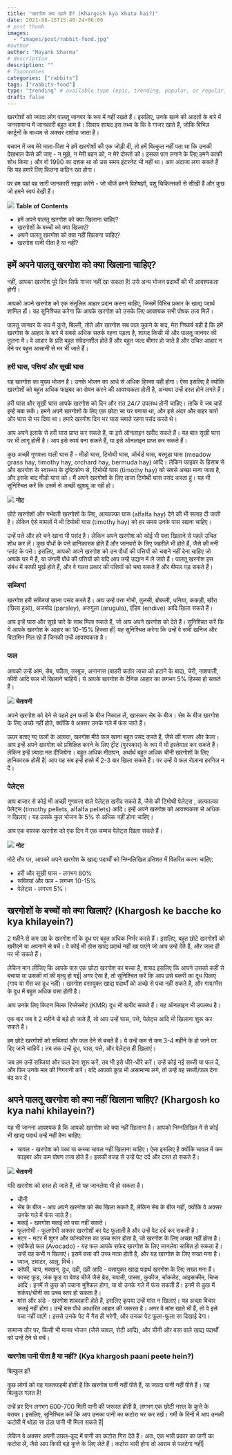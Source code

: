 ```yaml
---
title: "खरगोश क्या खाते हैं? (Khargosh kya khata hai?)"
date: 2021-08-15T15:40:24+06:00
# post thumb
images:
  - "images/post/rabbit-food.jpg"
#author
author: "Mayank Sharma"
# description
description: ""
# Taxonomies
categories: ["rabbits"]
tags: ["rabbits-food"]
type: "trending" # available type (epic, trending, popular, or regular)
draft: false
---
```


खरगोशों को ज्यादा लोग पालतू जानवर के रूप में नहीं रखते हैं। इसलिए, उनके खाने की आदतों के बारे में जनसामान्य में जानकारी बहुत कम है। सिवाय शायद इस तथ्य के कि वे गाजर खाते हैं, जोकि विभिन्न कार्टूनों के माध्यम से अक्सर दर्शाया जाता है।

बचपन में जब मेरे माता-पिता ने हमें खरगोशों की एक जोड़ी दी, तो हमें बिल्कुल नहीं पता था कि उनकी देखभाल कैसे की जाए - न मुझे, न मेरी बहन को, न मेरे दोस्तों को। इसका पता लगाने के लिए हमने काफी शोध किया। और वो 1990 का दशक था तो उस समय इंटरनेट भी नहीं था। आप अंदाजा लगा सकते हैं कि यह हमारे लिए कितना कठिन रहा होगा।

पर हम यहां वह सारी जानकारी साझा करेंगे - जो चीजें हमने विशेषज्ञों, पशु चिकित्सकों से सीखी हैं और कुछ जो हमने स्वयं देखी हैं।

<div class="toc-mak">
<img src="../../../images/pencil.png">
<b>Table of Contents</b>
<ul>
<li>हमें अपने पालतू खरगोश को क्या खिलाना चाहिए?</li>
<li>खरगोशों के बच्चों को क्या खिलाएं?</li>
<li>अपने पालतू खरगोश को क्या नहीं खिलाना चाहिए?</li>
<li>खरगोश पानी पीता है या नहीं?</li>
</ul>
</div>

## हमें अपने पालतू खरगोश को क्या खिलाना चाहिए?

नहीं, आपका खरगोश पूरे दिन सिर्फ गाजर नहीं खा सकता है! उसे अन्य भोजन प्रदार्थों की भी आवश्यकता होगी।

आपको अपने खरगोश को एक संतुलित आहार प्रदान करना चाहिए, जिसमें विभिन्न प्रकार के खाद्य पदार्थ शामिल हों। यह सुनिश्चित करेगा कि आपके खरगोश को उसके लिए आवश्यक सभी पोषक तत्व मिलें।

पालतू जानवर के रूप में कुत्ते, बिल्ली, तोते और खरगोश सब पाल चुकने के बाद, मेरा निष्कर्ष यही है कि हमें खरगोश के आहार के बारे में सबसे अधिक सतर्क रहना पड़ता है, शायद किसी भी और पालतू जानवर की तुलना में। वे आहार के प्रति बहुत संवेदनशील होते हैं और बहुत जल्द बीमार हो जाते हैं और उचित आहार न देने पर बहुत आसानी से मर भी जाते हैं।

### हरी घास, पत्तियां और सूखी घास

यह खरगोश का मुख्य भोजन है। उनके भोजन का आधे से अधिक हिस्सा यही होगा। ऐसा इसलिए है क्योंकि खरगोशों को बहुत अधिक फाइबर का सेवन करने की आवश्यकता होती है, अन्यथा उन्हें दस्त होने लगते हैं।

हरी घास और सूखी घास आपके खरगोश को दिन और रात 24/7 उपलब्ध होनी चाहिए। ताकि वे जब चाहें इन्हें चबा सकें। हमने अपने खरगोशों के लिए एक छोटा सा घर बनाया था, और इसे अंदर और बाहर चारों ओर घास से भर दिया था। हमारे खरगोश दिन भर घास चबाते रहना पसंद करते थे।

आप अपने इलाके से हरी घास प्राप्त कर सकते हैं, या इसे ऑनलाइन खरीद सकते हैं। यह बात सूखी घास पर भी लागू होती है। आप इसे स्वयं बना सकते हैं, या इसे ऑनलाइन प्राप्त कर सकते हैं।

कुछ अच्छी गुणवत्ता वाली घास हैं - मीडो घास, टिमोथी घास, ऑर्चर्ड घास, बरमूडा घास (meadow grass hay, timothy hay, orchard hay, bermuda hay) आदि। लेकिन फाइबर के हिसाब से और खरगोश के स्वास्थ्य के दृष्टिकोण से, टिमोथी घास (timothy hay) को सबसे अच्छा माना जाता है, और इसके बाद मीडो घास को। मैं अपने खरगोशों के लिए ताजा टिमोथी घास पसंद करता हूं। यह भी सुनिश्चित करें कि उसमें से अच्छी खुशबू आ रही हो।

<div class="toc-mak">
  <img src="../../../images/pencil.png">
  <b>नोट</b><br>

छोटे खरगोशों और गर्भवती खरगोशों के लिए, अल्फाल्फा घास (alfalfa hay) देने की भी सलाह दी जाती है। लेकिन ऐसे मामलों में भी टिमोथी घास (timothy hay) को हर समय उनके पास रखना चाहिए।
</div>

उन्हें पत्ते और हरे चने खाना भी पसंद है। लेकिन अपने खरगोश को कोई भी पत्ता खिलाने से पहले उचित शोध कर लें। कुछ पौधों के पत्ते हानिकारक होते हैं और जानवरों के लिए जहरीले भी होते हैं, जैसे की मनी प्लांट के पत्ते। इसलिए, आपको अपने खरगोश को उन पौधों की पत्तियों को चबाने नहीं देना चाहिए जो आपके घर में हैं, या जंगली पौधे की पत्तियों को यदि आप उन्हें उद्यान में ले जाते हैं। पालतू खरगोश इस संबंध में काफी मूर्ख होते हैं, और वे गलत प्रकार की पत्तियों को चबा सकते हैं और बीमार पड़ सकते हैं।

### सब्जियां

खरगोश हरी सब्जियां खाना पसंद करते हैं। आप उन्हें पत्ता गोभी, तुलसी, ब्रोकली, धनिया, ककड़ी, खीरा (छिला हुआ), अजमोद (parsley), अरुगुला (arugula), एंडिव (endive) आदि खिला सकते हैं।

आप इन्हें घास और सूखे चारे के साथ मिला सकते हैं, जो आप अपने खरगोश को देते हैं। सुनिश्चित करें कि ये आपके खरगोश के आहार का 10-15% हिस्सा हों| यह सुनिश्चित करेगा कि उन्हें वे सभी खनिज और विटामिन मिल रहे हैं जिनकी उन्हें आवश्यकता है।

### फल

आपको उन्हें आम, सेब, पपीता, तरबूज, अनानास (बाहरी कठोर त्वचा को हटाने के बाद), चेरी, नाशपाती, कीवी आदि फल भी खिलाने चाहियें। ये आपके खरगोश के दैनिक आहार का लगभग 5% हिस्सा हो सकते हैं।

<div class="danger-mak">
  <img src="../../../images/warning.png">
  <b>चेतावनी</b><br>

अपने खरगोश को देने से पहले इन फलों के बीज निकाल लें, खासकर सेब के बीज। सेब के बीज खरगोश के लिए अच्छे नहीं होते, क्योंकि वे अक्सर उनके गले में फंस जाते हैं।
</div>

ऊपर बताए गए फलों के अलावा, खरगोश मीठे फल खाना बहुत पसंद करते हैं, जैसे की गाजर और केला। आप इन्हें अपने खरगोश को प्रशिक्षित करने के लिए ट्रीट (पुरस्कार) के रूप में भी इस्तेमाल कर सकते हैं। लेकिन इन्हें ज़्यादा मत दीजियेगा। बहुत अधिक मीठापन, अर्थार्थ बहुत अधिक चीनी खरगोशों के लिए हानिकारक होती है| आप यह सब इन्हें हफ्ते में 2-3 बार खिला सकते हैं। पर उन्हें ये फल रोज़ाना हरगिज़ न दें।

### पेलेट्स 

आप बाजार से कोई भी अच्छी गुणवत्ता वाले पेलेट्स खरीद सकते हैं, जैसे की टिमोथी पेलेट्स , अल्फाल्फा पेलेट्स (timothy pellets, alfalfa pellets) आदि। इन्हें अपने खरगोश को आवश्यकता से अधिक न खिलाएं। यह उसके कुल भोजन के 5% से अधिक नहीं होना चाहिए।

आप एक वयस्क खरगोश को एक दिन में एक चम्मच पेलेट्स खिला सकते हैं।

<div class="toc-mak">
  <img src="../../../images/pencil.png">
  <b>नोट</b><br>

मोटे तौर पर, आपको अपने खरगोश के खाद्य पदार्थों को निम्नलिखित प्रतिशत में वितरित करना चाहिए:
* हरी और सूखी घास - लगभग 80%
* सब्जियां और फल - लगभग 10-15%
* पेलेट्स - लगभग 5%।
</div>


## खरगोशों के बच्चों को क्या खिलाएं? (Khargosh ke bacche ko kya khilayein?)

2 महीने से कम उम्र के खरगोश माँ के दूध पर बहुत अधिक निर्भर करते हैं। इसलिए, बहुत छोटे खरगोशों को खरीदने या अपनाने से बचें। वे कोई भी ठोस खाद्य प्रदार्थ नहीं खा पाएंगे जो आप उन्हें देते हैं, और जल्द ही मर भी सकते हैं।

लेकिन मान लीजिए कि आपके पास एक छोटा खरगोश का बच्चा है, शायद इसलिए कि आपने उसको कहीं से बचाया या उसकी मां की मृत्यु हो गई| अगर ऐसा है, तो सुनिश्चित करें कि आप उसे बकरी का दूध पिलाएं (गाय या भैंस का दूध नहीं)। खरगोश वसायुक्त खाद्य पदार्थों को अच्छे से पचा नहीं सकते हैं, और गाय/भैंस के दूध में बहुत अधिक वसा होती है।

आप उनके लिए किटन मिल्क रिप्लेसमेंट (KMR) दूध भी खरीद सकते हैं। यह ऑनलाइन भी उपलब्ध है।

एक बार जब वे 2 महीने से बड़े हो जाते हैं, तो आप उन्हें घास, पत्ते, पेलेट्स आदि भी खिलाना शुरू कर सकते हैं।

हम छोटे खरगोशों को सब्जियां और फल देने से बचते हैं। ये उन्हें कम से कम 3-4 महीने के हो जाने पर दिए जाने चाहियें। तब तक उन्हें दूध, घास, पत्ते, और पेलेट्स ही खिलाएं।

जब हम उन्हें सब्जियां और फल देना शुरू करें, तब भी इसे धीरे-धीरे करें। उन्हें कोई नई सब्जी या फल दें, और फिर उनके मल की निगरानी करें। यदि आपको कुछ भी असामान्य लगे, तो उन्हें वह सब्जी/फल देना बंद कर दें।


## अपने पालतू खरगोश को क्या नहीं खिलाना चाहिए? (Khargosh ko kya nahi khilayein?)

यह भी जानना आवश्यक है कि आपको खरगोश को क्या नहीं खिलाना है। आपको निम्नलिखित में से कोई भी खाद्य पदार्थ उन्हें नहीं देना चाहिए:

* चावल - खरगोश को पका या कच्चा चावल नहीं खिलाना चाहिए। ऐसा इसलिए है क्योंकि चावल में कम फाइबर और कम पोषण तत्त्व होते हैं। इसकी वजह से उन्हें पेट दर्द और दस्त हो सकते हैं।

<div class="danger-mak">
  <img src="../../../images/warning.png">
  <b>चेतावनी</b><br>

यदि खरगोश को दस्त हो जाते हैं, तो यह जानलेवा भी हो सकता है।
</div>

* चीनी
* सेब के बीज - आप अपने खरगोश को सेब खिला सकते हैं, लेकिन सेब के बीज नहीं, क्योंकि वे अक्सर उनके गले में फंस जाते हैं।
* मकई - खरगोश मकई को पचा नहीं सकते।
* फूलगोभी - फूलगोभी अक्सर खरगोशों का पेट फूलाती है और उन्हें पेट दर्द कर सकती है।
* मटर - मटर में शुगर और फॉस्फोरस का उच्च स्तर होता है, जो खरगोश के लिए अच्छा नहीं होता है।
* एवोकैडो फल (Avocado) - यह फल आपके सफेद खरगोश के लिए जानलेवा साबित हो सकता है। उन्हें यह कभी न खिलाएं। इसमें वसा की उच्च मात्रा होती है, और यह खरगोश के लिए सख्त मना है।
* प्याज, टमाटर, आलू, मिर्च।
* कॉफी, चाय, मक्खन, दूध, दही, दही आदि - वसायुक्त खाद्य पदार्थ खरगोश के लिए सख्त मना हैं।
* फास्ट फूड, जंक फूड या बेक्ड चीजें जैसे ब्रेड, चपाती, पास्ता, कुकीज, चॉकलेट, आइसक्रीम, चिप्स आदि। इनमें से कुछ को पचाना मुश्किल होगा, या वो उनके गले में फंस सकती हैं। इनमें से कुछ में शर्करा/चीनी का उच्च स्तर हो सकता है।
* मांस और अंडे - खरगोश शाकाहारी होते हैं, इसलिए कृपया उन्हें मांस न खिलाएं। यह अच्छा विचार कतई नहीं होगा। उन्हें बस पौधे आधारित आहार की जरूरत है। अगर वे मांस खाते भी हैं, तो वे इसे पचा नहीं पाएंगे। इससे उनके पेट में गैस ही भरेगी, और उनका पेट फूला-फूला सा दिखाई देगा।

सामान्य तौर पर, किसी भी मानव भोजन (जैसे चावल, रोटी आदि), और चीनी और वसा वाले खाद्य पदार्थों को उन्हें देने से बचें।


### खरगोश पानी पीता है या नहीं? (Kya khargosh paani peete hein?)

बिल्कुल हाँ!

कुछ लोगों को यह गलतफहमी होती है कि खरगोश पानी नहीं पीते हैं, या ज्यादा पानी नहीं पीते हैं। यह बिल्कुल गलत है!

उन्हें हर दिन लगभग 600-700 मिली पानी की जरूरत होती है, लगभग एक छोटी नस्ल के कुत्ते के बराबर। इसलिए, सुनिश्चित करें कि आप उनका पानी का कटोरा भर कर रखें। गर्मी के दिनों में आप उनकी कटोरी में थोड़ा सा ठंडा पानी भी मिला सकते हैं| 

लेकिन वे अक्सर अपनी उछल-कूद में पानी का कटोरा गिरा देते हैं। अतः, एक भारी प्रकार का पानी का कटोरा लें, जैसे आप किसी बड़े कुत्ते के लिए लेते हैं। कटोरा भारी होगा तो आराम से पलटेगा नहीं|

